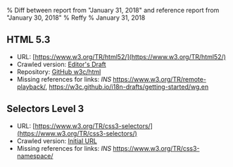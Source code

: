 % Diff between report from "January 31, 2018" and reference report from "January 30, 2018"
% Reffy
% January 31, 2018

## HTML 5.3

- URL: [https://www.w3.org/TR/html52/](https://www.w3.org/TR/html52/)
- Crawled version: [Editor's Draft](https://w3c.github.io/html/)
- Repository: [GitHub w3c/html](https://github.com/w3c/html)
- Missing references for links: *INS* https://www.w3.org/TR/remote-playback/, https://w3c.github.io/i18n-drafts/getting-started/wg.en


## Selectors Level 3

- URL: [https://www.w3.org/TR/css3-selectors/](https://www.w3.org/TR/css3-selectors/)
- Crawled version: [Initial URL](https://www.w3.org/TR/css3-selectors/)
- Missing references for links: *INS* https://www.w3.org/TR/css3-namespace/


